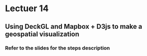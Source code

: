 # Lectuer 14 
## Using DeckGL and Mapbox + D3js to make a geospatial visualization

### Refer to the slides for the steps description
